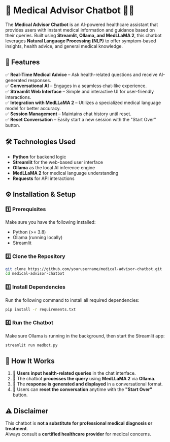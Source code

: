 # 🌟 Medical Advisor Chatbot 🤖💬  

The **Medical Advisor Chatbot** is an AI-powered healthcare assistant that provides users with instant medical information and guidance based on their queries. Built using **Streamlit, Ollama, and MedLLaMA 2**, this chatbot leverages **Natural Language Processing (NLP)** to offer symptom-based insights, health advice, and general medical knowledge.  

## 🚀 Features  
✅ **Real-Time Medical Advice** – Ask health-related questions and receive AI-generated responses.  
✅ **Conversational AI** – Engages in a seamless chat-like experience.  
✅ **Streamlit Web Interface** – Simple and interactive UI for user-friendly interactions.  
✅ **Integration with MedLLaMA 2** – Utilizes a specialized medical language model for better accuracy.  
✅ **Session Management** – Maintains chat history until reset.  
✅ **Reset Conversation** – Easily start a new session with the "Start Over" button.  

## 🛠️ Technologies Used  
- **Python** for backend logic  
- **Streamlit** for the web-based user interface  
- **Ollama** as the local AI inference engine  
- **MedLLaMA 2** for medical language understanding  
- **Requests** for API interactions  

## ⚙️ Installation & Setup  

### 1️⃣ Prerequisites  
Make sure you have the following installed:  
- Python (>= 3.8)  
- Ollama (running locally)  
- Streamlit  

### 2️⃣ Clone the Repository  
```bash
git clone https://github.com/yourusername/medical-advisor-chatbot.git
cd medical-advisor-chatbot
```
### 3️⃣ Install Dependencies
Run the following command to install all required dependencies: 
```bash
pip install -r requirements.txt
```
### 4️⃣ Run the Chatbot
Make sure Ollama is running in the background, then start the Streamlit app:
```bash
streamlit run medbot.py
```

## 📝 How It Works
1. 🏥 **Users input health-related queries** in the chat interface.  
2. 🤖 The chatbot **processes the query** using **MedLLaMA 2** via **Ollama**.  
3. 📩 The **response is generated and displayed** in a conversational format.  
4. 🔄 Users can **reset the conversation** anytime with the **"Start Over"** button.  

## ⚠️ Disclaimer  
This chatbot is **not a substitute for professional medical diagnosis or treatment**.  
Always consult a **certified healthcare provider** for medical concerns.  

